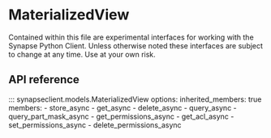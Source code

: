 # MaterializedView

Contained within this file are experimental interfaces for working with the Synapse Python
Client. Unless otherwise noted these interfaces are subject to change at any time. Use
at your own risk.

## API reference

::: synapseclient.models.MaterializedView
    options:
        inherited_members: true
        members:
            - store_async
            - get_async
            - delete_async
            - query_async
            - query_part_mask_async
            - get_permissions_async
            - get_acl_async
            - set_permissions_async
            - delete_permissions_async
